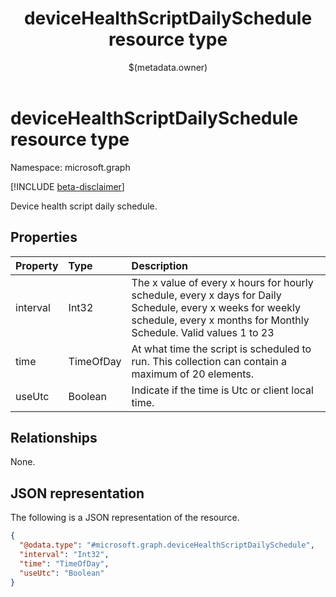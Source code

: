 ﻿---
title: "deviceHealthScriptDailySchedule resource type"
description: "Device health script daily schedule."
localization_priority: Normal
author: "$(metadata.owner)"
ms.prod: ""
doc_type: "resourcePageType"
---

# deviceHealthScriptDailySchedule resource type

Namespace: microsoft.graph

[!INCLUDE [beta-disclaimer](../../includes/beta-disclaimer.md)]

Device health script daily schedule.

## Properties

| Property | Type      | Description                                                                                                                                                                     |
| :------- | :-------- | :------------------------------------------------------------------------------------------------------------------------------------------------------------------------------ |
| interval | Int32     | The x value of every x hours for hourly schedule, every x days for Daily Schedule, every x weeks for weekly schedule, every x months for Monthly Schedule. Valid values 1 to 23 |
| time     | TimeOfDay | At what time the script is scheduled to run. This collection can contain a maximum of 20 elements.                                                                              |
| useUtc   | Boolean   | Indicate if the time is Utc or client local time.                                                                                                                               |

## Relationships

None.

## JSON representation

The following is a JSON representation of the resource.

<!-- {
  "blockType": "resource",
  "@odata.type": "microsoft.graph.deviceHealthScriptDailySchedule",
}
-->

```json
{
  "@odata.type": "#microsoft.graph.deviceHealthScriptDailySchedule",
  "interval": "Int32",
  "time": "TimeOfDay",
  "useUtc": "Boolean"
}
```